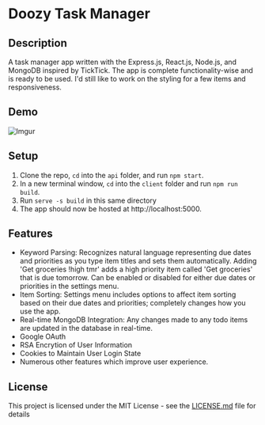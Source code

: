 # Doozy Task Manager
## Description
A task manager app written with the Express.js, React.js, Node.js, and MongoDB inspired by TickTick. The app is complete functionality-wise and is ready to be used. I'd still like to work on the styling for a few items and responsiveness.
## Demo
![Imgur](https://i.imgur.com/Phn8sqy.gifv)
## Setup
1. Clone the repo, ```cd``` into the ```api``` folder, and run ```npm start```.
2. In a new terminal window, ```cd``` into the ```client``` folder and run ```npm run build```. 
3. Run ```serve -s build``` in this same directory
4. The app should now be hosted at http://localhost:5000.

## Features
- Keyword Parsing: Recognizes natural language representing due dates and priorities as you type item titles and sets them automatically. Adding 'Get groceries !high tmr' adds a high priority item called 'Get groceries' that is due tomorrow. Can be enabled or disabled for either due dates or priorities in the settings menu.
- Item Sorting: Settings menu includes options to affect item sorting based on their due dates and priorities; completely changes how you use the app.
- Real-time MongoDB Integration: Any changes made to any todo items are updated in the database in real-time.
- Google OAuth
- RSA Encrytion of User Information
- Cookies to Maintain User Login State
- Numerous other features which improve user experience.

## License
This project is licensed under the MIT License - see the [LICENSE.md](LICENSE.md) file for details
